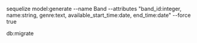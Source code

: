 sequelize model:generate --name Band --attributes "band_id:integer, name:string, genre:text, available_start_time:date, end_time:date" --force true

db:migrate
